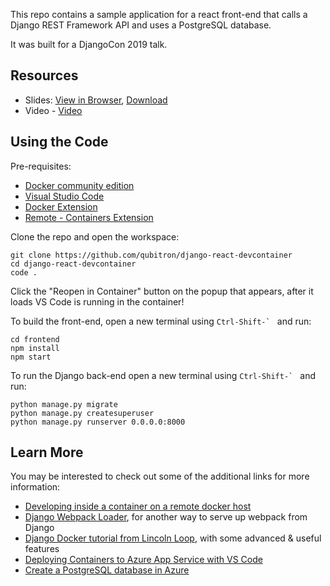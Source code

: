 This repo contains a sample application for a
react front-end that calls a Django REST Framework API
and uses a PostgreSQL database.

It was built for a DjangoCon 2019 talk.

## Resources

- Slides: [View in Browser](https://1drv.ms/p/s!Ak36tGOBftKVv0xETZ7vaaZGEyfh?e=E7r2HY), [Download](https://github.com/qubitron/django-react-devcontainer/raw/4_production/DjangoCon2019-Django_React_DevContainer.pptx)
- Video - [Video](https://www.youtube.com/watch?v=hwHRI59iGlw)

## Using the Code

Pre-requisites:

- [Docker community edition](https://docs.docker.com/install/)
- [Visual Studio Code](https://code.visualstudio.com/)
- [Docker Extension](https://marketplace.visualstudio.com/items?itemName=ms-azuretools.vscode-docker)
- [Remote - Containers Extension](https://marketplace.visualstudio.com/items?itemName=ms-vscode-remote.remote-containers)

Clone the repo and open the workspace:

```
git clone https://github.com/qubitron/django-react-devcontainer
cd django-react-devcontainer
code .
```

Click the "Reopen in Container" button on the popup that appears, after it loads VS Code is running in the container!

To build the front-end, open a new terminal using `` Ctrl-Shift-`  `` and run:

```
cd frontend
npm install
npm start
```

To run the Django back-end open a new terminal using `` Ctrl-Shift-`  `` and run:

```
python manage.py migrate
python manage.py createsuperuser
python manage.py runserver 0.0.0.0:8000
```

## Learn More

You may be interested to check out some of the additional links for more information:

- [Developing inside a container on a remote docker host](https://code.visualstudio.com/docs/remote/containers-advanced#_developing-inside-a-container-on-a-remote-docker-host)
- [Django Webpack Loader](https://github.com/owais/django-webpack-loader), for another way to serve up webpack from Django
- [Django Docker tutorial from Lincoln Loop](http://github.com/yml/docker_django_tutorial), with some advanced & useful features
- [Deploying Containers to Azure App Service with VS Code](https://docs.microsoft.com/en-us/azure/python/tutorial-deploy-containers-01)
- [Create a PostgreSQL database in Azure](https://docs.microsoft.com/en-us/azure/postgresql/quickstart-create-server-database-portal)
